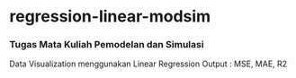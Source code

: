 # regression-linear-modsim

### Tugas Mata Kuliah Pemodelan dan Simulasi
Data Visualization menggunakan Linear Regression
Output : MSE, MAE, R2
